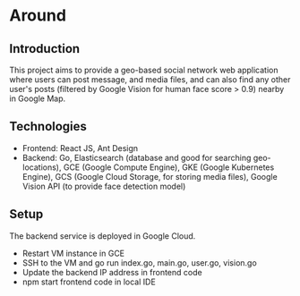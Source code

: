 # Around
## Introduction
This project aims to provide a geo-based social network web application where users can post message, and media files, and can also find any other user's posts (filtered by Google Vision for human face score > 0.9) nearby in Google Map.

## Technologies
* Frontend: React JS, Ant Design
* Backend: Go, Elasticsearch (database and good for searching geo-locations), GCE (Google Compute Engine), GKE (Google Kubernetes Engine), GCS (Google Cloud Storage, for storing media files), Google Vision API (to provide face detection model)

## Setup
The backend service is deployed in Google Cloud. 
* Restart VM instance in GCE
* SSH to the VM and go run index.go, main.go, user.go, vision.go
* Update the backend IP address in frontend code
* npm start frontend code in local IDE
